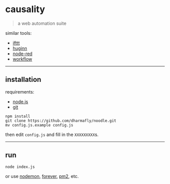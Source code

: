 # causality

> a web automation suite

similar tools:
- [ifttt](https://ifttt.com/)
- [huginn](https://github.com/cantino/huginn)
- [node-red](http://nodered.org/)
- [workflow](https://workflow.is/)

---

## installation

requirements:
- [node.js](http://nodejs.org/)
- [git](http://git-scm.com/)

```shell
npm install
git clone https://github.com/dharmafly/noodle.git
mv config.js.example config.js
```

then edit `config.js` and fill in the `XXXXXXXXX`s.

---

## run

```shell
node index.js
```

or use [nodemon](http://nodemon.io/), [forever](https://github.com/foreverjs/forever), [pm2](https://github.com/Unitech/pm2), etc.
